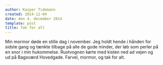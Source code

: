 ```yaml
---
author: Kasper Tidemann
created: 2014-12-04
date: den 4. december 2014
template: post
title: Tak for alt
---
```


Min mormor døde en stille dag i november. Jeg holdt hende i hånden for sidste gang og tænkte tilbage på alle de gode minder, der løb som perler på en snor i min hukommelse. Rustvognen kørte med kisten ned ad vejen og ud på Bagsværd Hovedgade. Farvel, mormor, og tak for alt.